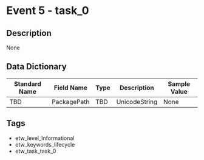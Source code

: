 # Event 5 - task_0

## Description
None

## Data Dictionary
|Standard Name|Field Name|Type|Description|Sample Value|
|---|---|---|---|---|
|TBD|PackagePath|TBD|UnicodeString|None|None|

## Tags
* etw_level_Informational
* etw_keywords_lifecycle
* etw_task_task_0